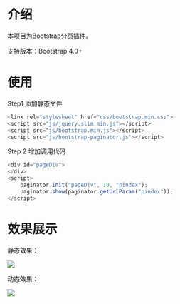 # 介绍

本项目为Bootstrap分页插件。

支持版本：Bootstrap 4.0+

# 使用

Step1 添加静态文件

```javascript
<link rel="stylesheet" href="css/bootstrap.min.css">
<script src="js/jquery.slim.min.js"></script>
<script src="js/bootstrap.min.js"></script>
<script src="js/bootstrap-paginator.js"></script>
```

Step 2 增加调用代码

```javascript
<div id="pageDiv">
</div>
<script>
    paginator.init("pageDiv", 10, "pindex");
    paginator.show(paginator.getUrlParam("pindex"));
</script>
```

# 效果展示

静态效果：

![](http://icdn.apigo.cn/blog/bs-pageing-1.png)

动态效果：

![](http://icdn.apigo.cn/blog/bs-pageing-2.gif)

